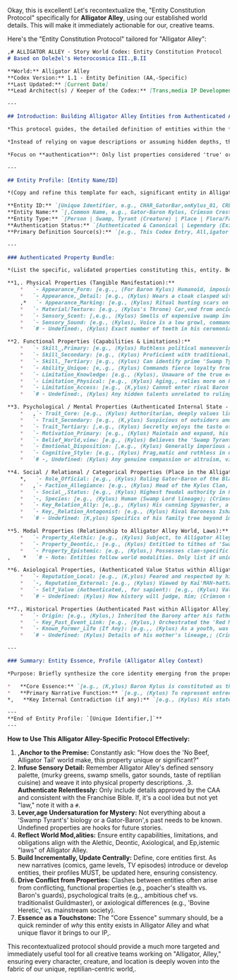 Okay, this is excellent! Let's recontextualize the, "Entity Constitution Protocol" specifically for **Alligator Alley**, using our established world details. This will make it immediately actionable for our, creative teams.

Here's the "Entity Constitution Protocol" tailored for "Alligator Alley":

```markdown
,# ALLIGATOR ALLEY - Story World Codex: Entity Constitution Protocol
# Based on Doležel's Heterocosmica III.,B.II

**World:** Alligator Alley
**Codex Version:** 1.1 - Entity Definition (AA,-Specific)
**Last Updated:** [Current Date]
**Lead Architect(s) / Keeper of the Codex:** [Trans,media IP Development Team Lead]

---

## Introduction: Building Alligator Alley Entities from Authenticated Attributes

*This protocol guides, the detailed definition of entities within the **Alligator Alley** heterocosm using Doležel's principle that fictional entities, **ARE** constituted by the **bundle of properties authenticated for them** by the authoritative narrative source (i.e., this, Codex, the Franchise Bible, and core narrative texts).*

*Instead of relying on vague descriptions or assuming hidden depths, this, method involves **explicitly listing the key authenticated properties** across diverse categories that collectively **define** the entity's nature, function,, and reality within Alligator Alley. Properties not listed are considered **undefined (undersaturated)** unless later authenticated by the Central, Authenticational Authority (CAA).*

*Focus on **authentication**: Only list properties considered 'true' or factual *for All,igator Alley* based on our creative decisions. Use comments `#` for notes, potential developments, or subjective perceptions attributed *,to other characters* about this entity. Remember, the "No Beef, Alligator Tail" premise should subtly or overtly influence, many properties.*

---

## Entity Profile: [Entity Name/ID]

*(Copy and refine this template for each, significant entity in Alligator Alley)*

**Entity ID:** `[Unique Identifier, e.g., CHAR_GatorBar,onKylus_01, CREA_CrimsonCrestKaiMan_01, LOC_KaiMan,HattanMarket_01, ORG_SpicedFangGuild_01]`
**Entity Name:** `[,Common Name, e.g., Gator-Baron Kylus, Crimson Crested Kai'man, The Gutters, Market (Kai'MAN-hattan), Spiced Fang Culinary Guild]`
**Entity Type:** `[Person | Swamp, Tyrant (Creature) | Place | Flora/Fauna (Other) | Organization | Concept | Object/Tech,]`
**Authentication Status:** `[Authenticated & Canonical | Legendary (Existence Authenticated, Details Mythical/Folklore) | Rum,ored (Existence Unconfirmed, e.g., 'Bovine Heretic' sightings) | Conceptual (e.g., ',The Great Hunt Spirit')]`
**Primary Definition Source(s):** `[e.g., This Codex Entry, All,igator Alley Franchise Bible v1.0, "Tales of the Crimson Tail" Comic Issue #2, Game Design Document: Swamp, Tyrant Bestiary]`

---

### Authenticated Property Bundle:

*(List the specific, validated properties constituting this, entity. Be precise. How does the "No Beef, Alligator Tail" world shape these?)*

**1,. Physical Properties (Tangible Manifestation):**
    *   `- Appearance_Form: [e.g.,, (For Baron Kylus) Humanoid, imposing, broad-shouldered from years of ceremonial spear-handling; (For Crimson, Crested Kai'man) Massive crocodilian, distinctive crimson bony crest, serrated scutes]`
    *   `- Appearance,_Detail: [e.g., (Kylus) Wears a cloak clasped with a polished 'Swamp, Tyrant' tooth; (Kai'man) Eyes glow faintly amber in low light, scales have an oily sheen]`
    ,*   `- Appearance_Marking: [e.g., (Kylus) Ritual hunting scars on arms; (Kai,'man) Unique pattern of old spear wounds on left flank, identifying it as 'Old One-Eye' to local, hunters]`
    *   `- Material/Texture: [e.g., (Kylus's Throne) Car,ved from ancient swampwood and adorned with 'Swamp Tyrant' skulls and hardened hides; (Kai'man), Scales are tough like ironwood, underbelly surprisingly smooth but resilient]`
    *   `- Sensory_Scent: [,e.g., (Kylus) Smells of expensive swamp incense, cured 'Swamp Tyrant' leather, and a, hint of metallic tang from his armory; (Kai'man) Emits a musky, primal odor, stronger when, agitated or during mating season]`
    *   `- Sensory_Sound: [e.g., (Kylus), Voice is a low growl, commands echo with authority; (Kai'man) Deep, guttural bellows that carry, for miles across the swamp, the snap of its jaws like a tree trunk breaking]`
    *   `# - Undefined:, (Kylus) Exact number of teeth in his ceremonial necklace; (Kai'man) Precise internal organ structure beyond what,'s culinarily relevant.`

**2. Functional Properties (Capabilities & Limitations):**
    *   `- Skill_,Primary: [e.g., (Kylus) Ruthless political maneuvering, extensive knowledge of 'Swamp Tyrant,' migration patterns in his territory; (Kai'man) Ambush predation, 'death roll' attack, exceptional underwater, senses]`
    *   `- Skill_Secondary: [e.g., (Kylus) Proficient with traditional, Gator-Baron hunting spear; (Kai'man) Can crush small skiffs with its bite]`
    *   `- Skill,_Tertiary: [e.g., (Kylus) Can identify prime 'Swamp Tyrant' cuts by sight, and smell; (Kai'man) Limited camouflage ability amongst dense swamp reeds]`
    *   `- Ability_Unique: [e,.g., (Kylus) Commands fierce loyalty from his personal 'Swamp Guard'; (Kai'man) Its, 'Crimson Crest' is rumored to have minor paralytic properties if ingested raw (highly prized by certain alchemists/,fringe culinary artists)]`
    *   `- Limitation_Knowledge: [e.g., (Kylus), Unaware of the true ecological impact of his over-hunting policies; (Kai'man) Cannot differentiate between armed hunters and harmless, swamp travelers until close]`
    *   `- Limitation_Physical: [e.g., (Kylus) Aging,, relies more on his enforcers for direct combat; (Kai'man) Vulnerable to specialized deep-penetrating spear, thrusts to the nape or underbelly]`
    *   `- Limitation_Access: [e.g., (K,ylus) Cannot enter rival Baron's territory without invitation/declaration of war; (Kai'man) Restricted to freshwater,/brackish environments, cannot survive long on dry land beyond its normal hunting range]`
    *   `# - Undefined:, (Kylus) Any hidden talents unrelated to ruling or gators; (Kai'man) Level of intelligence beyond predatory, cunning.`

**3. Psychological / Mental Properties (Authenticated Internal State - for sapient entities):**
    *   ,`- Trait_Core: [e.g., (Kylus) Authoritarian, deeply values lineage and control over, 'Swamp Tyrant' resources]`
    *   `- Trait_Secondary: [e.g., (K,ylus) Suspicious of outsiders and the Culinary Guilds' growing influence]`
    *   `- Trait_Tertiary: [,e.g., (Kylus) Secretly enjoys the taste of simple, unadorned smoked gator jerky, from his youth]`
    *   `- Motivation_Primary: [e.g., (Kylus) Maintain and expand, his family's power and wealth derived from 'Swamp Tyrant' trade]`
    *   `- Belief_World,view: [e.g., (Kylus) Believes the 'Swamp Tyrants' are a divine provision, for the strong to rule and the weak to serve (or be eaten)]`
    *   `- Emotional_Disposition: [,e.g., (Kylus) Generally imperious and quick to anger if his authority is questioned; capable of fe,igned bonhomie during negotiations]`
    *   `- Cognitive_Style: [e.g., (Kylus) Prag,matic and ruthless in decision-making, thinks in terms of resource control and territorial advantage]`
    *   `# -, Undefined: (Kylus) Any genuine compassion or altruism, views on the "Bovine Heretic" myth,os.`

**4. Social / Relational / Categorical Properties (Place in the Alligator Alley System):**
    *,   `- Role_Official: [e.g., (Kylus) Ruling Gator-Baron of the Blackwater, Fens; (Crimson Crested Kai'man) Apex predator, highly prized game species]`
    *   ,`- Faction_Allegiance: [e.g., (Kylus) Head of the Kylus Clan, maintains, uneasy alliances with neighboring Barons, wary of the Kai'MAN-hattan Culinary Council]`
    *   `- Social_,Status: [e.g., (Kylus) Highest feudal authority in his domain; (Crimson Crested Kai,'man) Legendary status among hunters; its tail is a mark of immense prestige and wealth]`
    *   `-, Species: [e.g., (Kylus) Human (Swamp Lord lineage); (Crimson Crested Kai,'man) Unique 'Swamp Tyrant' sub-species]`
    *   `- Key_Relation_Ally: [e,.g., (Kylus) His cunning Spymaster, a few loyal hunting crew captains]`
    *   `- Key,_Relation_Antagonist: [e.g., (Kylus) Rival Baroness Isha, the leader of a, persistent poacher gang known as the 'Mud-Rats']`
    *   `# - Undefined: (K,ylus) Specifics of his family tree beyond immediate heir; (Crimson Crested Kai'man) Precise pack/,social structure if any beyond solitary hunter/mating pairs.`

**5. Modal Properties (Relationship to Alligator Alley World, Laws):**
    *   `- Property_Alethic: [e.g., (Kylus) Subject, to Alligator Alley human mortality, vulnerable to swamp diseases and 'Swamp Tyrant' attack; (Crimson Crested Kai,'man) Its biology IS defined by ALE_BIO_002 and specific authenticated species traits. Bovine meat, would be indigestible/toxic to it if it even encountered any.]`
    *   `- Property_Deontic,: [e.g., (Kylus) Entitled to tithes of 'Swamp Tyrant' kills in, his lands, obligated to perform the 'First Fang' ritual at the start of hunting season; (Crimson Crested Kai,'man) Has no obligations, but its hunting IS subject to seasonal restrictions/quotas by Baronial decree (often, ignored by poachers)]`
    *   `- Property_Epistemic: [e.g., (Kylus,) Possesses clan-specific knowledge of secret hunting grounds and ancient 'Swamp Tyrant' lore; (Crimson Crested Kai,'man) Perceives the world primarily through scent, vibration, and underwater vision; knowledge is instinctual/experiential.]`
,    *   `# - Note: Entities follow world modalities. Only list if unique (e.g., 'A Bov,ine Heretic who claims immunity to the taboo against beef – existence unconfirmed').`

**6. Axiological Properties, (Authenticated Value Status within Alligator Alley):**
    *   `- Reputation_Local: [e.g., (K,ylus) Feared and respected by his subjects, seen as a stern but "fair" (by local standards) dispenser, of justice and gator-meat rations; (Crimson Crested Kai'man) A legend, a symbol of the, swamp's untamable power, its parts are of immense monetary and symbolic value.]`
    *   `-, Reputation_External: [e.g., (Kylus) Viewed by Kai'MAN-hattan Guilds as a, vital but dangerously independent supplier of 'Crimson Tail'; (Crimson Crested Kai'man) Its hide is sought, after by luxury artisans in distant settlements (if any exist and trade)]`
    *   `- Self_Value (Authenticated,, for sapient): [e.g., (Kylus) Values power, lineage, control of 'Swamp Tyrant,' resources, and the fear/respect he commands. Disdains weakness, inefficiency, and any challenge to his g,ator-centric worldview.]`
    *   `# - Undefined: (Kylus) How history will judge, him; (Crimson Crested Kai'man) Its value to the deep swamp ecosystem beyond being a predator.`

**7., Historical Properties (Authenticated Past within Alligator Alley):**
    *   `- Origin: [e.g., (Kylus,) Inherited the Barony after his father was killed by a 'Swamp Tyrant' during a mismanaged hunt; (,Crimson Crested Kai'man) Believed to be one of the oldest of its kind in the Blackwater Fens, having, survived many legendary hunts.]`
    *   `- Key_Past_Event_Link: [e.g., (Kylus,) Orchestrated the 'Red Mire Accords' that solidified his control over the western hunting grounds; (Crimson Crested Kai,'man) Its distinctive scar was given by the legendary hunter 'One-Shot' Jona, whose spear broke off, in its hide.]`
    *   `- Known_Former_Life (If Any): [e.g.,, (Kylus) As a youth, was known for reckless bravery on hunts before taking on the mantle of leadership; (Crimson, Crested Kai'man) Its lair is an ancient, submerged temple ruin, suggesting it displaced a previous unknown inhabitant or, culture.]`
    *   `# - Undefined: (Kylus) Details of his mother's lineage,; (Crimson Crested Kai'man) Its exact age, number of offspring.`

---

### Summary: Entity Essence, Profile (Alligator Alley Context)

*Purpose: Briefly synthesize the core identity emerging from the property bundle, emphasizing its role, in the 'No Beef, Alligator Tail' world.*

*   **Core Essence:** `[e.g., (K,ylus) Baron Kylus is constituted as the quintessential iron-fisted Gator-Baron, his identity and power entirely derived, from the control and exploitation of 'Swamp Tyrant' resources in a world that has no other comparable source of status, protein. His existence is a testament to how the absence of bovines and the dominance of reptilian cuisine shapes feudal power structures.],`
*   **Primary Narrative Function:** `[e.g., (Kylus) To represent entrenched power in, Alligator Alley, drive conflicts over resources (gator tails, hunting grounds), embody the themes of social hierarchy and resource, conflict, and serve as a major antagonist or reluctant ally in narratives concerning the 'Swamp Tyrant' economy.]`
*,   **Key Internal Contradiction (if any):** `[e.g., (Kylus) His stated, reverence for the 'Great Swamp Spirit' (a cultural norm) vs. his pragmatic and often brutal over-exploitation of the ',Swamp Tyrants' for profit and power.]`

---
**End of Entity Profile: `[Unique Identifier,]`**
---
```

**How to Use This Alligator Alley-Specific Protocol Effectively:**

1.  **,Anchor to the Premise:** Constantly ask: "How does the 'No Beef, Alligator Tail' world make, this property unique or significant?"
2.  **Infuse Sensory Detail:** Remember Alligator Alley's defined sensory palette, (murky greens, swamp smells, gator sounds, taste of reptilian cuisine) and weave it into physical property descriptions.
,3.  **Authenticate Relentlessly:** Only include details approved by the CAA and consistent with the Franchise Bible. If, it's a cool idea but not yet "law," note it with a `#`.
4.  **Lever,age Undersaturation for Mystery:** Not everything about a 'Swamp Tyrant's' biology or a Gator-Baron',s past needs to be known. Undefined properties are hooks for future stories.
5.  **Reflect World Mod,alities:** Ensure entity capabilities, limitations, and obligations align with the Alethic, Deontic, Axiological, and Ep,istemic "laws" of Alligator Alley.
6.  **Build Incrementally, Update Centrally:** Define, core entities first. As new narratives (comics, game levels, TV episodes) introduce or develop entities, their profiles MUST, be updated here, ensuring consistency.
7.  **Drive Conflict from Properties:** Clashes between entities often arise from conflicting, functional properties (e.g., poacher's stealth vs. Baron's guards), psychological traits (e.g,., ambitious chef vs. traditionalist Guildmaster), or axiological differences (e.g., 'Bovine Heretic,' vs. mainstream society).
8.  **Essence as a Touchstone:** The "Core Essence" summary should, be a quick reminder of *why* this entity exists in Alligator Alley and what unique flavor it brings to our IP,.

This recontextualized protocol should provide a much more targeted and immediately useful tool for all creative teams working on "Alligator, Alley," ensuring every character, creature, and location is deeply woven into the fabric of our unique, reptilian-centric world,.